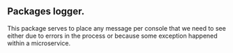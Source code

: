 ## Packages logger.

This package serves to place any message per console that we need to see either due to errors in the process or because some exception happened within a microservice.